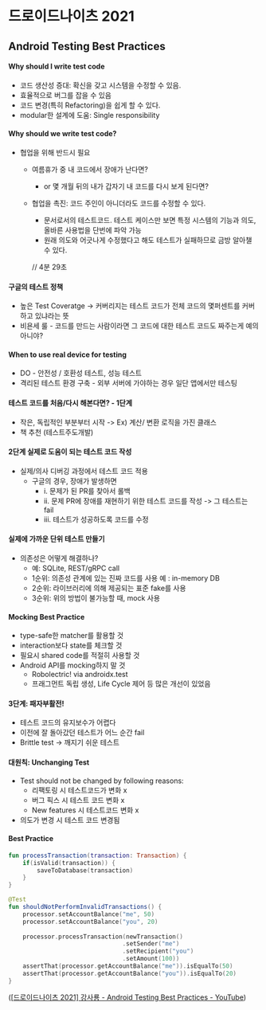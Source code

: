 # 드로이드나이츠 2021

## Android Testing Best Practices

#### Why should I write test code

- 코드 생산성 증대: 확신을 갖고 시스템을 수정할 수 있음.
- 효율적으로 버그를 잡을 수 있음
- 코드 변경(특히 Refactoring)을 쉽게 할 수 있다.
- modular한 설계에 도움: Single responsibility

#### Why should we write test code?

- 협업을 위해 반드시 필요

  - 여름휴가 중 내 코드에서 장애가 난다면?

    - or 몇 개월 뒤의 내가 갑자기 내 코드를 다시 보게 된다면?

  - 협업을 촉진: 코드 주인이 아니더라도 코드를 수정할 수 있다.

    - 문서로서의 테스트코드. 테스트 케이스만 보면 특정 시스템의 기능과 의도, 올바른 사용법을 단번에 파악 가능
    - 원래 의도와 어긋나게 수정했다고 해도 테스트가 실패하므로 금방 알아챌 수 있다.

    // 4분 29초

#### 구글의 테스트 정책

- 높은 Test Coveratge -> 커버리지는 테스트 코드가 전체 코드의 몇퍼센트를 커버하고 있냐라는 뜻
- 비욘세 룰 - 코드를 만드는 사람이라면 그 코드에 대한 테스트 코드도 짜주는게 예의 아니야?

#### When to use real device for testing

- DO - 안전성 / 호환성 테스트, 성능 테스트
- 격리된 테스트 환경 구축 - 외부 서버에 가야하는 경우 일단 앱에서만 테스팅

#### 테스트 코드를 처음/다시 해본다면? - 1단계

- 작은, 독립적인 부분부터 시작 -> Ex) 계산/ 변환 로직을 가진 클래스
- 책 추천 (테스트주도개발)

#### 2단계 실제로 도움이 되는 테스트 코드 작성

- 실제/의사 디버깅 과정에서 테스트 코드 적용
  - 구글의 경우, 장애가 발생하면
    - i. 문제가 된 PR를 찾아서 롤백
    - ii. 문제 PR에 장애를 재현하기 위한 테스트 코드를 작성 -> 그 테스트는 fail
    - iii. 테스트가 성공하도록 코드를 수정

#### 실제에 가까운 단위 테스트 만들기

- 의존성은 어떻게 해결하나?
  - 예: SQLite, REST/gRPC call
  - 1순위: 의존성 관계에 있는 진짜 코드를 사용 예 : in-memory DB
  - 2순위: 라이브러리에 의해 제공되는 표준 fake를 사용
  - 3순위: 위의 방법이 불가능할 때, mock 사용

#### Mocking Best Practice

- type-safe한 matcher를 활용할 것
- interaction보다 state를 체크할 것
- 필요시 shared code를 적절히 사용할 것
- Android API를 mocking하지 말 것
  - Robolectric! via androidx.test
  - 프래그먼트 독립 생성, Life Cycle 제어 등 많은 개선이 있었음

#### 3단계: 패자부활전!

- 테스트 코드의 유지보수가 어렵다
- 이전에 잘 돌아갔던 테스트가 어느 순간 fail
- Brittle test -> 깨지기 쉬운 테스트

#### 대원칙: Unchanging Test

- Test should not be changed by following reasons:
  - 리팩토링 시 테스트코드가 변화 x
  - 버그 픽스 시 테스트 코드 변화 x
  - New features 시 테스트코드 변화 x
- 의도가 변경 시 테스트 코드 변경됨

#### Best Practice

```kotlin
fun processTransaction(transaction: Transaction) {
	if(isValid(transaction)) {
        saveToDatabase(transaction)
    }
}

@Test
fun shouldNotPerformInvalidTransactions() {
    processor.setAccountBalance("me", 50)
    processor.setAccountBalance("you", 20)
    
    processor.processTransaction(newTransaction()
                                .setSender("me")
                                .setRecipient("you")
                                .setAmount(100))
    assertThat(processor.getAccountBalance("me")).isEqualTo(50)
    assertThat(processor.getAccountBalance("you")).isEqualTo(20)
}
```

([[드로이드나이츠 2021\] 강사룡 - Android Testing Best Practices - YouTube](https://www.youtube.com/watch?v=D_tWlb2deX8&ab_channel=DroidKnights))
